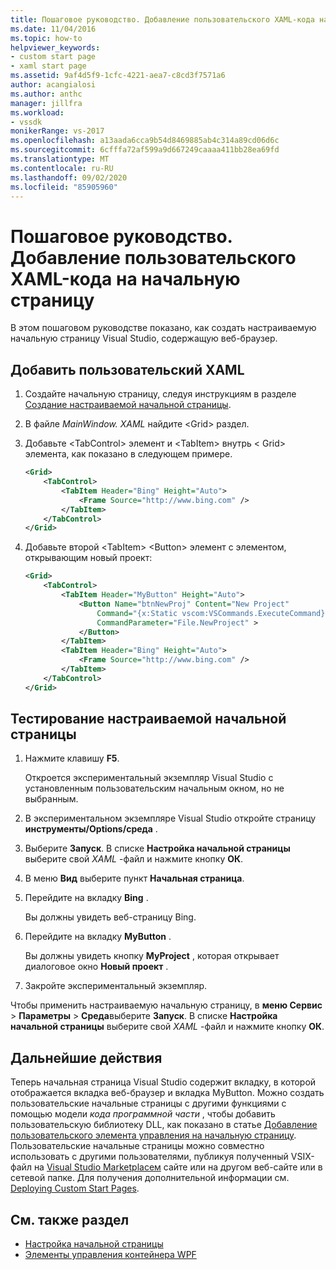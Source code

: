 ```yaml
---
title: Пошаговое руководство. Добавление пользовательского XAML-кода на начальную страницу | Документация Майкрософт
ms.date: 11/04/2016
ms.topic: how-to
helpviewer_keywords:
- custom start page
- xaml start page
ms.assetid: 9af4d5f9-1cfc-4221-aea7-c8cd3f7571a6
author: acangialosi
ms.author: anthc
manager: jillfra
ms.workload:
- vssdk
monikerRange: vs-2017
ms.openlocfilehash: a13aada6cca9b54d8469885ab4c314a89cd06d6c
ms.sourcegitcommit: 6cfffa72af599a9d667249caaaa411bb28ea69fd
ms.translationtype: MT
ms.contentlocale: ru-RU
ms.lasthandoff: 09/02/2020
ms.locfileid: "85905960"
---
```

# <a name="walkthrough-add-custom-xaml-to-the-start-page"></a>Пошаговое руководство. Добавление пользовательского XAML-кода на начальную страницу

В этом пошаговом руководстве показано, как создать настраиваемую начальную страницу Visual Studio, содержащую веб-браузер.

## <a name="add-custom-xaml"></a>Добавить пользовательский XAML

1. Создайте начальную страницу, следуя инструкциям в разделе [Создание настраиваемой начальной страницы](../extensibility/creating-a-custom-start-page.md).

2. В файле *MainWindow. XAML* найдите \<Grid> раздел.

3. Добавьте \<TabControl> элемент и \<TabItem> внутрь \< Grid> элемента, как показано в следующем примере.

    ```xml
    <Grid>
        <TabControl>
            <TabItem Header="Bing" Height="Auto">
                <Frame Source="http://www.bing.com" />
            </TabItem>
        </TabControl>
    </Grid>
    ```

4. Добавьте второй \<TabItem> \<Button> элемент с элементом, открывающим новый проект:

    ```xml
    <Grid>
        <TabControl>
            <TabItem Header="MyButton" Height="Auto">
                <Button Name="btnNewProj" Content="New Project"
                    Command="{x:Static vscom:VSCommands.ExecuteCommand}"
                    CommandParameter="File.NewProject" >
                </Button>
            </TabItem>
            <TabItem Header="Bing" Height="Auto">
                <Frame Source="http://www.bing.com" />
            </TabItem>
        </TabControl>
    </Grid>
    ```

## <a name="test-the-custom-start-page"></a>Тестирование настраиваемой начальной страницы

1. Нажмите клавишу **F5**.

     Откроется экспериментальный экземпляр Visual Studio с установленным пользовательским начальным окном, но не выбранным.

2. В экспериментальном экземпляре Visual Studio откройте страницу **инструменты/Options/среда** .

3. Выберите **Запуск**. В списке **Настройка начальной страницы** выберите свой *XAML* -файл и нажмите кнопку **ОК**.

4. В меню **Вид** выберите пункт **Начальная страница**.

5. Перейдите на вкладку **Bing** .

     Вы должны увидеть веб-страницу Bing.

6. Перейдите на вкладку **MyButton** .

     Вы должны увидеть кнопку **MyProject** , которая открывает диалоговое окно **Новый проект** .

7. Закройте экспериментальный экземпляр.

Чтобы применить настраиваемую начальную страницу, в **меню Сервис**  >  **Параметры**  >  **Среда**выберите **Запуск**. В списке **Настройка начальной страницы** выберите свой *XAML* -файл и нажмите кнопку **ОК**.

## <a name="next-steps"></a>Дальнейшие действия

Теперь начальная страница Visual Studio содержит вкладку, в которой отображается вкладка веб-браузер и вкладка MyButton. Можно создать пользовательские начальные страницы с другими функциями с помощью модели *кода программной части* , чтобы добавить пользовательскую библиотеку DLL, как показано в статье [Добавление пользовательского элемента управления на начальную страницу](../extensibility/adding-user-control-to-the-start-page.md). Пользовательские начальные страницы можно совместно использовать с другими пользователями, публикуя полученный VSIX-файл на [Visual Studio Marketplaceм](https://marketplace.visualstudio.com/) сайте или на другом веб-сайте или в сетевой папке. Для получения дополнительной информации см. [Deploying Custom Start Pages](../extensibility/deploying-custom-start-pages.md).

## <a name="see-also"></a>См. также раздел

- [Настройка начальной страницы](../ide/customizing-the-start-page-for-visual-studio.md)
- [Элементы управления контейнера WPF](https://msdn.microsoft.com/library/a0177167-d7db-4205-9607-8ae316952566)
